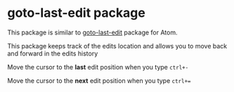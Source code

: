 # goto-last-edit package

This package is similar to [goto-last-edit](https://github.com/plrenaudin/goto-last-edit) package for Atom.

This package keeps track of the edits location and allows you to move back and forward in the edits history

Move the cursor to the **last** edit position when you type `ctrl+-`

Move the cursor to the **next** edit position when you type `ctrl+=`